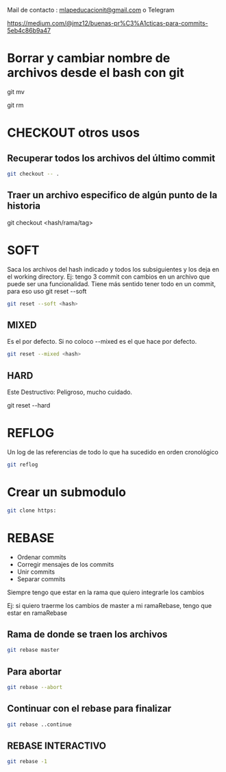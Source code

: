 Mail de contacto : mlapeducacionit@gmail.com
o Telegram

https://medium.com/@jmz12/buenas-pr%C3%A1cticas-para-commits-5eb4c86b9a47


# Borrar y cambiar nombre de archivos desde el bash con git

git mv <nombre-original> <nombre-nuevo>

git rm <archivo>

# CHECKOUT otros usos

## Recuperar todos los archivos del último commit
```bash
git checkout -- .
```

## Traer un archivo especifico de algún punto de la historia

git checkout <hash/rama/tag> <nombre-archivo> 


# SOFT
Saca los archivos del hash indicado y todos los subsiguientes y los deja en el working directory. Ej: tengo 3 commit con cambios en un archivo que puede ser una funcionalidad. Tiene más sentido tener todo en un commit, para eso uso git reset
 --soft
```bash
git reset --soft <hash>
```

## MIXED
Es el por defecto. Si no coloco --mixed es el que hace por defecto.
```bash
git reset --mixed <hash>
```

## HARD
Este Destructivo: Peligroso, mucho cuidado.

git reset --hard <hash>

# REFLOG
Un log de las referencias de todo lo que ha sucedido en orden cronológico

```bash
git reflog
```

# Crear un submodulo

```bash
git clone https:
```
# REBASE

* Ordenar commits
* Corregir mensajes de los commits
* Unir commits 
* Separar commits

Siempre tengo que estar en la rama que quiero integrarle los cambios

Ej: si quiero traerme los cambios de master a mi ramaRebase, tengo que estar en ramaRebase

## Rama de donde se traen los archivos
```bash
git rebase master
```

## Para abortar
```bash
git rebase --abort
```

## Continuar con el rebase para finalizar

```bash
git rebase ..continue
```

## REBASE INTERACTIVO

```bash
git rebase -1
```